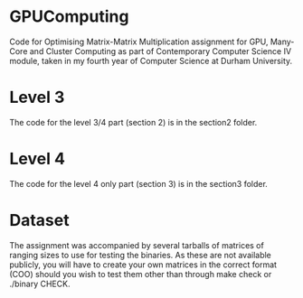 # GPUComputing
Code for Optimising Matrix-Matrix Multiplication assignment for GPU, Many-Core and Cluster Computing as part of Contemporary Computer Science IV module, taken in my fourth year of Computer Science at Durham University.

# Level 3
The code for the level 3/4 part (section 2) is in the section2 folder.

# Level 4
The code for the level 4 only part (section 3) is in the section3 folder.

# Dataset
The assignment was accompanied by several tarballs of matrices of ranging sizes to use for testing the binaries. As these are not available publicly, you will have to create your own matrices in the correct format (COO) should you wish to test them other than through make check or ./binary CHECK.
